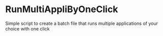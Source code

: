 # RunMultiAppliByOneClick
 Simple script to create a batch file that runs multiple applications of your choice with one click
